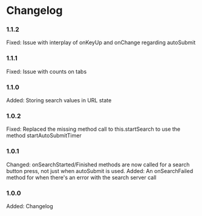 # Changelog

### 1.1.2

Fixed:    Issue with interplay of onKeyUp and onChange regarding autoSubmit

### 1.1.1

Fixed:	  Issue with counts on tabs

### 1.1.0

Added:    Storing search values in URL state

### 1.0.2

Fixed:    Replaced the missing method call to this.startSearch to use the method startAutoSubmitTimer

### 1.0.1

Changed:  onSearchStarted/Finished methods are now called for a search button press, not just when autoSubmit is used.
Added:    An onSearchFailed method for when there's an error with the search server call

### 1.0.0

Added:    Changelog
